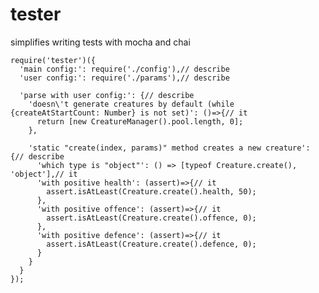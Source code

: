 # tester
simplifies writing tests with mocha and chai

    require('tester')({
      'main config:': require('./config'),// describe
      'user config:': require('./params'),// describe

      'parse with user config:': {// describe
        'doesn\'t generate creatures by default (while {createAtStartCount: Number} is not set)': ()=>{// it
          return [new CreatureManager().pool.length, 0];
        },

        'static "create(index, params)" method creates a new creature': {// describe
          'which type is "object"': () => [typeof Creature.create(), 'object'],// it
          'with positive health': (assert)=>{// it
            assert.isAtLeast(Creature.create().health, 50);
          },
          'with positive offence': (assert)=>{// it
            assert.isAtLeast(Creature.create().offence, 0);
          },
          'with positive defence': (assert)=>{// it
            assert.isAtLeast(Creature.create().defence, 0);
          }
        }
      }
    });
